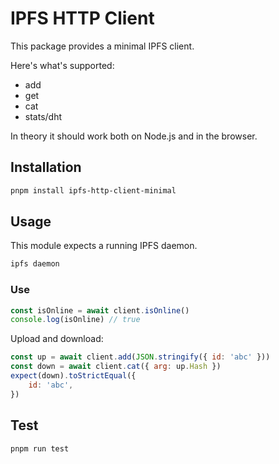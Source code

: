 # IPFS HTTP Client

This package provides a minimal IPFS client.

Here's what's supported:
- add
- get
- cat
- stats/dht

In theory it should work both on Node.js and in the browser.

## Installation

```bash
pnpm install ipfs-http-client-minimal
```

## Usage

This module expects a running IPFS daemon.

```bash
ipfs daemon
```

### Use

```js
const isOnline = await client.isOnline()
console.log(isOnline) // true
```

Upload and download:

```js
const up = await client.add(JSON.stringify({ id: 'abc' }))
const down = await client.cat({ arg: up.Hash })
expect(down).toStrictEqual({
    id: 'abc',
})
```

## Test

```bash
pnpm run test
```